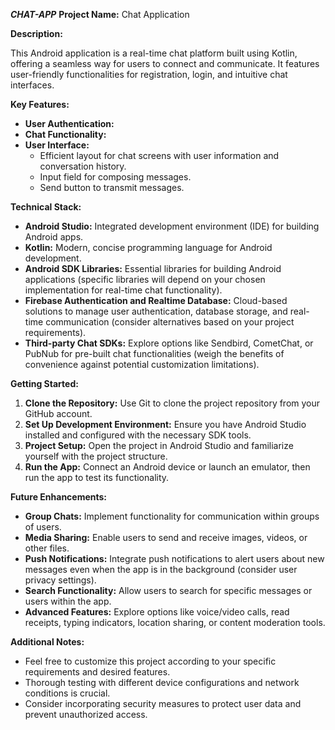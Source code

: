 ***CHAT-APP***
**Project Name:** Chat Application

**Description:**

This Android application is a real-time chat platform built using Kotlin, offering a seamless way for users to connect and communicate. It features user-friendly functionalities for registration, login, and intuitive chat interfaces.

**Key Features:**

* **User Authentication:**
* **Chat Functionality:**
* **User Interface:**
    * Efficient layout for chat screens with user information and conversation history.
    * Input field for composing messages.
    * Send button to transmit messages.

**Technical Stack:**

* **Android Studio:** Integrated development environment (IDE) for building Android apps.
* **Kotlin:** Modern, concise programming language for Android development.
* **Android SDK Libraries:** Essential libraries for building Android applications (specific libraries will depend on your chosen implementation for real-time chat functionality).
* **Firebase Authentication and Realtime Database:** Cloud-based solutions to manage user authentication, database storage, and real-time communication (consider alternatives based on your project requirements).
* **Third-party Chat SDKs:** Explore options like Sendbird, CometChat, or PubNub for pre-built chat functionalities (weigh the benefits of convenience against potential customization limitations).

**Getting Started:**

1. **Clone the Repository:** Use Git to clone the project repository from your GitHub account.
2. **Set Up Development Environment:** Ensure you have Android Studio installed and configured with the necessary SDK tools.
3. **Project Setup:** Open the project in Android Studio and familiarize yourself with the project structure.
4. **Run the App:** Connect an Android device or launch an emulator, then run the app to test its functionality.

**Future Enhancements:**

* **Group Chats:** Implement functionality for communication within groups of users.
* **Media Sharing:** Enable users to send and receive images, videos, or other files.
* **Push Notifications:** Integrate push notifications to alert users about new messages even when the app is in the background (consider user privacy settings).
* **Search Functionality:** Allow users to search for specific messages or users within the app.
* **Advanced Features:** Explore options like voice/video calls, read receipts, typing indicators, location sharing, or content moderation tools.

**Additional Notes:**

* Feel free to customize this project according to your specific requirements and desired features.
* Thorough testing with different device configurations and network conditions is crucial.
* Consider incorporating security measures to protect user data and prevent unauthorized access.
